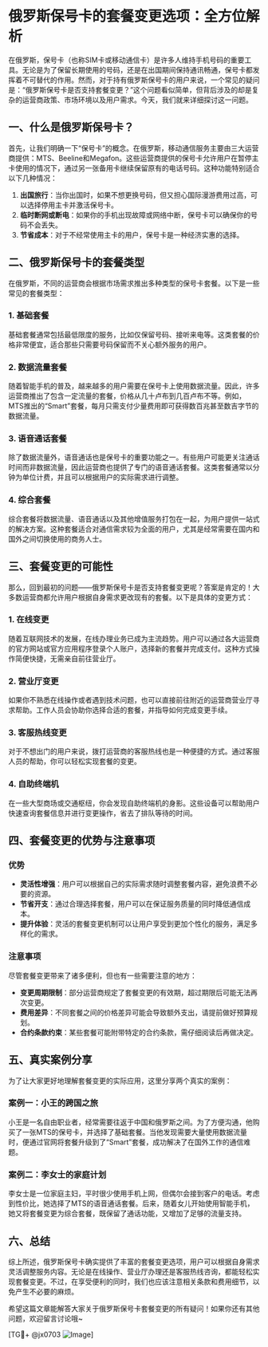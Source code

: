 # 俄罗斯保号卡的套餐变更选项：全方位解析

在俄罗斯，保号卡（也称SIM卡或移动通信卡）是许多人维持手机号码的重要工具。无论是为了保留长期使用的号码，还是在出国期间保持通讯畅通，保号卡都发挥着不可替代的作用。然而，对于持有俄罗斯保号卡的用户来说，一个常见的疑问是：“俄罗斯保号卡是否支持套餐变更？”这个问题看似简单，但背后涉及的却是复杂的运营商政策、市场环境以及用户需求。今天，我们就来详细探讨这一问题。

## 一、什么是俄罗斯保号卡？

首先，让我们明确一下“保号卡”的概念。在俄罗斯，移动通信服务主要由三大运营商提供：MTS、Beeline和Megafon。这些运营商提供的保号卡允许用户在暂停主卡使用的情况下，通过另一张备用卡继续保留原有的电话号码。这种功能特别适合以下几种情况：

1. **出国旅行**：当你出国时，如果不想更换号码，但又担心国际漫游费用过高，可以选择停用主卡并激活保号卡。
2. **临时断网或断电**：如果你的手机出现故障或网络中断，保号卡可以确保你的号码不会丢失。
3. **节省成本**：对于不经常使用主卡的用户，保号卡是一种经济实惠的选择。

## 二、俄罗斯保号卡的套餐类型

在俄罗斯，不同的运营商会根据市场需求推出多种类型的保号卡套餐。以下是一些常见的套餐类型：

### 1. 基础套餐
基础套餐通常包括最低限度的服务，比如仅保留号码、接听来电等。这类套餐的价格非常便宜，适合那些只需要号码保留而不关心额外服务的用户。

### 2. 数据流量套餐
随着智能手机的普及，越来越多的用户需要在保号卡上使用数据流量。因此，许多运营商推出了包含一定流量的套餐，价格从几十卢布到几百卢布不等。例如，MTS推出的“Smart”套餐，每月只需支付少量费用即可获得数百兆甚至数吉字节的数据流量。

### 3. 语音通话套餐
除了数据流量外，语音通话也是保号卡的重要功能之一。有些用户可能更关注通话时间而非数据流量，因此运营商也提供了专门的语音通话套餐。这类套餐通常以分钟为单位计费，并且可以根据用户的实际需求进行调整。

### 4. 综合套餐
综合套餐将数据流量、语音通话以及其他增值服务打包在一起，为用户提供一站式的解决方案。这种套餐适合对通信需求较为全面的用户，尤其是经常需要在国内和国外之间切换使用的商务人士。

## 三、套餐变更的可能性

那么，回到最初的问题——俄罗斯保号卡是否支持套餐变更呢？答案是肯定的！大多数运营商都允许用户根据自身需求更改现有的套餐。以下是具体的变更方式：

### 1. 在线变更
随着互联网技术的发展，在线办理业务已成为主流趋势。用户可以通过各大运营商的官方网站或官方应用程序登录个人账户，选择新的套餐并完成支付。这种方式操作简便快捷，无需亲自前往营业厅。

### 2. 营业厅变更
如果你不熟悉在线操作或者遇到技术问题，也可以直接前往附近的运营商营业厅寻求帮助。工作人员会协助你选择合适的套餐，并指导如何完成变更手续。

### 3. 客服热线变更
对于不想出门的用户来说，拨打运营商的客服热线也是一种便捷的方式。通过客服人员的帮助，你可以轻松实现套餐的变更。

### 4. 自助终端机
在一些大型商场或交通枢纽，你会发现自助终端机的身影。这些设备可以帮助用户快速查询套餐信息并进行变更操作，省去了排队等待的时间。

## 四、套餐变更的优势与注意事项

### 优势
- **灵活性增强**：用户可以根据自己的实际需求随时调整套餐内容，避免浪费不必要的资源。
- **节省开支**：通过合理选择套餐，用户可以在保证服务质量的同时降低通信成本。
- **提升体验**：灵活的套餐变更机制可以让用户享受到更加个性化的服务，满足多样化的需求。

### 注意事项
尽管套餐变更带来了诸多便利，但也有一些需要注意的地方：
- **变更周期限制**：部分运营商规定了套餐变更的有效期，超过期限后可能无法再次变更。
- **费用差异**：不同套餐之间的价格差异可能会导致额外支出，请提前做好预算规划。
- **合约条款约束**：某些套餐可能附带特定的合约条款，需仔细阅读后再做决定。

## 五、真实案例分享

为了让大家更好地理解套餐变更的实际应用，这里分享两个真实的案例：

### 案例一：小王的跨国之旅
小王是一名自由职业者，经常需要往返于中国和俄罗斯之间。为了方便沟通，他购买了一张MTS的保号卡，并选择了基础套餐。当他发现需要大量使用数据流量时，便通过官网将套餐升级到了“Smart”套餐，成功解决了在国外工作的通信难题。

### 案例二：李女士的家庭计划
李女士是一位家庭主妇，平时很少使用手机上网，但偶尔会接到客户的电话。考虑到性价比，她选择了MTS的语音通话套餐。后来，随着女儿开始使用智能手机，她又将套餐变更为综合套餐，既保留了通话功能，又增加了足够的流量支持。

## 六、总结

综上所述，俄罗斯保号卡确实提供了丰富的套餐变更选项，用户可以根据自身需求灵活调整服务内容。无论是在线操作、营业厅办理还是客服热线咨询，都能轻松实现套餐变更。不过，在享受便利的同时，我们也应该注意相关条款和费用细节，以免产生不必要的麻烦。

希望这篇文章能解答大家关于俄罗斯保号卡套餐变更的所有疑问！如果你还有其他问题，欢迎留言讨论哦~

[TG💪+ @jx0703 ![Image](https://github.com/user-attachments/assets/dbca1d08-cadb-493c-b0ec-ad6f7a83f270)]